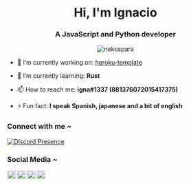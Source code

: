 <h1 align="center">Hi, I'm Ignacio</h1>
<h3 align="center">A JavaScript and Python developer</h3>

<p align="center"> <img src="https://komarev.com/ghpvc/?username=nekospara&label=Profile%20views&style=flat-square" alt="nekospara" /> </p>



- 🔭 I’m currently working on: [heroku-template](https://github.com/nekospara/heroku-example)

- 🌱 I’m currently learning: **Rust**

- 📫 How to reach me: **igna#1337 (881376072015417375)**

- ⚡ Fun fact: **I speak Spanish, japanese and a bit of english**


<h3 align="left">Connect with me ~</h3>

[![Discord Presence](https://lanyard-profile-readme.vercel.app/api/881376072015417375)](https://discord.com/users/881376072015417375)

<h3 align="left">Social Media ~</h3>
<a href="https://discord.com/users/881376072015417375">
  <img align="left" alt="Ignacio's Discord" width="20px" src="https://cdn.jsdelivr.net/npm/simple-icons@v3/icons/discord.svg" />
</a>
<a href="https://keybase.io/fumando">
  <img align="left" alt="Ignacio's Keybase" width="20px" src="https://cdn.jsdelivr.net/npm/simple-icons@v3/icons/keybase.svg" />
</a>
<a href="https://www.last.fm/user/webhook">
  <img align="left" alt="Ignacio's Last.fm" width="20px" src="https://simpleicons.org/icons/lastdotfm.svg" />
</a>
<a href="https://open.spotify.com/playlist/3FmrgRF8OxtCHUmm9dRzRu?si=dedae40df81a4d68">
  <img align="left" alt="Ignacio's Spotify Playlist" width="20px" src="https://cdn.jsdelivr.net/npm/simple-icons@v3/icons/spotify.svg" />
</a>
